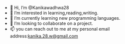 - 👋 Hi, I’m @Kanikawadhwa28
- 👀 I’m interested in learning,reading,writing.
- 🌱 I’m currently learning new programming languages.
- 💞️ I’m looking to collaborate on a project.
- 📫 you can reach out to me at my personal email address:kanika.28.w@gmail.com

<!---
Kanikawadhwa28/Kanikawadhwa28 is a ✨ special ✨ repository because its `README.md` (this file) appears on your GitHub profile.
You can click the Preview link to take a look at your changes.
--->
